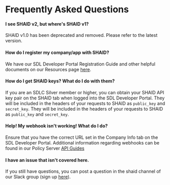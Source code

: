 # Frequently Asked Questions

#### I see SHAID v2, but where's SHAID v1?

SHAID v1.0 has been deprecated and removed. Please refer to the latest version.

#### How do I register my company/app with SHAID?

We have our SDL Developer Portal Registration Guide and other helpful documents on our Resources page [here](https://smartdevicelink.com/resources/).

#### How do I get SHAID keys? What do I do with them?
If you are an SDLC Silver member or higher, you can obtain your SHAID API key pair on the SHAID tab when logged into the SDL Developer Portal. They will be included in the headers of your requests to SHAID as `public_key` and `secret_key`.
They will be included in the headers of your requests to SHAID as `public_key` and `secret_key`.


#### Help! My webhook isn't working! What do I do?

Ensure that you have the correct URL set in the Company Info tab on the SDL Developer Portal. Additional information regarding webhooks can be found in our Policy Server [API Guides](https://smartdevicelink.com/en/guides/sdl-server/getting-started/api/)

#### I have an issue that isn't covered here.

If you still have questions, you can post a question in the shaid channel of our Slack group (sign up [here](http://slack.smartdevicelink.com/)).
